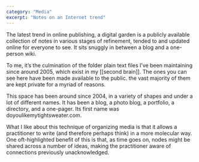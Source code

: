 ```yaml
---
category: "Media"
excerpt: "Notes on an Internet trend"
---
```

The latest trend in online publishing, a digital garden is a publicly available collection of notes in various stages of refinement, tended to and updated online for everyone to see. It sits snuggly in between a blog and a one-person wiki. 

To me, it’s the culmination of the folder plain text files I’ve been maintaining since around 2005, which exist in my [[second brain]]. The ones you can see here have been made available to the public. the vast majority of them are kept private for a myriad of reasons.

This space has been around since 2004, in a variety of shapes and under a lot of different names. It has been a blog, a photo blog, a portfolio, a directory, and a one-pager. Its first name was doyoulikemytightsweater.com.

What I like about this technique of organizing media is that it allows a practitioner to write (and therefore perhaps think) in a more molecular way. One oft-highlighted benefit of this is that, as time goes on, nodes might be shared across a number of ideas, making the practitioner aware of connections previously unacknowledged. 
